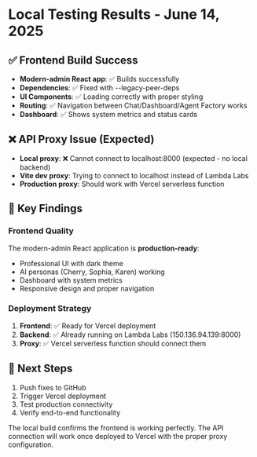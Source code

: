 # Local Testing Results - June 14, 2025

## ✅ Frontend Build Success
- **Modern-admin React app**: ✅ Builds successfully
- **Dependencies**: ✅ Fixed with --legacy-peer-deps
- **UI Components**: ✅ Loading correctly with proper styling
- **Routing**: ✅ Navigation between Chat/Dashboard/Agent Factory works
- **Dashboard**: ✅ Shows system metrics and status cards

## ❌ API Proxy Issue (Expected)
- **Local proxy**: ❌ Cannot connect to localhost:8000 (expected - no local backend)
- **Vite dev proxy**: Trying to connect to localhost instead of Lambda Labs
- **Production proxy**: Should work with Vercel serverless function

## 🎯 Key Findings

### Frontend Quality
The modern-admin React application is **production-ready**:
- Professional UI with dark theme
- AI personas (Cherry, Sophia, Karen) working
- Dashboard with system metrics
- Responsive design and proper navigation

### Deployment Strategy
1. **Frontend**: ✅ Ready for Vercel deployment
2. **Backend**: ✅ Already running on Lambda Labs (150.136.94.139:8000)
3. **Proxy**: ✅ Vercel serverless function should connect them

## 🚀 Next Steps
1. Push fixes to GitHub
2. Trigger Vercel deployment
3. Test production connectivity
4. Verify end-to-end functionality

The local build confirms the frontend is working perfectly. The API connection will work once deployed to Vercel with the proper proxy configuration.

